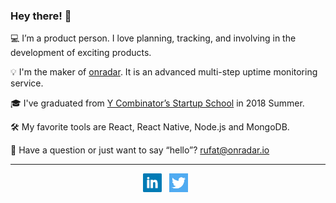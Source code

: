 ### Hey there! 👋

💻 I’m a product person. I love planning, tracking, and involving in the development of exciting products.

💡 I'm the maker of [onradar](https://onradar.io). It is an advanced multi-step uptime monitoring service.

🎓 I've graduated from [Y Combinator’s Startup School](https://www.startupschool.org/companies/botdelive) in 2018 Summer.

🛠️ My favorite tools are React, React Native, Node.js and MongoDB.

📧 Have a question or just want to say “hello”? [rufat@onradar.io](mailto:rufat@onradar.io)

 ---

<p align='center'>
  <a href="https://www.linkedin.com/in/rufatmammadli"><img height="30" src="https://github.com/rufat/rufat/blob/master/linkedin.png?raw=true"></a>&nbsp;&nbsp;
  <a href="https://twitter.com/rufatmammadli"><img height="30" src="https://github.com/rufat/rufat/blob/master/twitter.png?raw=true"></a>&nbsp;&nbsp;
</p>

